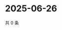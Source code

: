 # 2025-06-26

共 0 条

<!-- BEGIN ZHIHUQUESTIONS -->
<!-- 最后更新时间 Thu Jun 26 2025 10:44:38 GMT+0800 (China Standard Time) -->

<!-- END ZHIHUQUESTIONS -->
